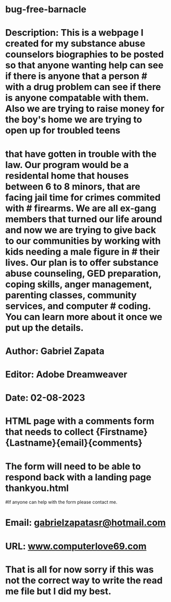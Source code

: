 # bug-free-barnacle
# Description: This is a webpage I created for my substance abuse counselors biographies to be posted so that anyone wanting help can see if there is anyone that a person # with a drug problem can see if there is anyone compatable with them. Also we are trying to raise money for the boy's home we are trying to open up for troubled teens 
# that have gotten in trouble with the law. Our program would be a residental home that houses between 6 to 8 minors, that are facing jail time for crimes commited with   # firearms. We are all ex-gang members that turned our life around and now we are trying to give back to our communities by working with kids needing a male figure in    # their lives. Our plan is to offer substance abuse counseling, GED preparation, coping skills, anger management, parenting classes, community services, and computer     # coding. You can learn more about it once we put up the details.
# Author: Gabriel Zapata
# Editor: Adobe Dreamweaver
# Date: 02-08-2023
# HTML page with a comments form that needs to collect {Firstname}{Lastname}{email}{comments}
# The form will need to be able to respond back with a landing page thankyou.html
#If anyone can help with the form please contact me.
# Email: gabrielzapatasr@hotmail.com
# URL: www.computerlove69.com
# That is all for now sorry if this was not the correct way to write the read me file but I did my best. 
